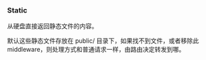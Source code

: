 ### Static

从硬盘直接返回静态文件的内容。

默认这些静态文件存放在 public/ 目录下，如果找不到文件，或者移除此 middleware，则处理方式和普通请求一样，由路由决定转发到哪。

